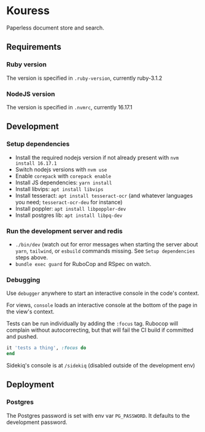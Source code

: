# Kouress

Paperless document store and search.

## Requirements

### Ruby version

The version is specified in `.ruby-version`, currently ruby-3.1.2

### NodeJS version

The version is specified in `.nvmrc`, currently 16.17.1

## Development

### Setup dependencies

- Install the required nodejs version if not already present with `nvm install 16.17.1`
- Switch nodejs versions with `nvm use`
- Enable `corepack` with `corepack enable`
- Install JS dependencies: `yarn install`
- Install libvips: `apt install libvips`
- Install tesseract: `apt install tesseract-ocr` (and whatever languages you need; `tesseract-ocr-deu` for instance)
- Install poppler: `apt install libpoppler-dev`
- Install postgres lib: `apt install libpq-dev`

### Run the development server and redis

- `./bin/dev` (watch out for error messages when starting the server about `yarn`, `tailwind`, or `esbuild` commands missing. See `Setup dependencies` steps above.
- `bundle exec guard` for RuboCop and RSpec on watch.

### Debugging

Use `debugger` anywhere to start an interactive console in the code's context.

For views, `console` loads an interactive console at the bottom of the page in the view's context.

Tests can be run individually by adding the `:focus` tag. Rubocop will complain without autocorrecting, but that will fail the CI build if committed and pushed.

```ruby
it 'tests a thing', :focus do
end
```

Sidekiq's console is at `/sidekiq` (disabled outside of the development env)

## Deployment

### Postgres

The Postgres password is set with env var `PG_PASSWORD`. It defaults to the development password.
